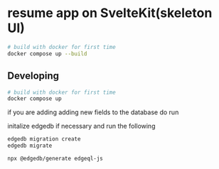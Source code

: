 # resume app on SvelteKit(skeleton UI)


```bash
# build with docker for first time
docker compose up --build
```

## Developing

```bash
# build with docker for first time
docker compose up
```
if you are adding adding new fields to the database do run 

initalize edgedb if necessary and run the following

```bash
edgedb migration create
edgedb migrate

npx @edgedb/generate edgeql-js
```

